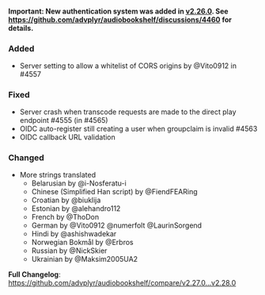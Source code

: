#### Important: New authentication system was added in [v2.26.0](https://github.com/advplyr/audiobookshelf/releases/tag/v2.26.0). See https://github.com/advplyr/audiobookshelf/discussions/4460 for details.

### Added

- Server setting to allow a whitelist of CORS origins by @Vito0912 in #4557

### Fixed

- Server crash when transcode requests are made to the direct play endpoint #4555 (in #4565)
- OIDC auto-register still creating a user when groupclaim is invalid #4563
- OIDC callback URL validation

### Changed

- More strings translated
  - Belarusian by @i-Nosferatu-i
  - Chinese (Simplified Han script) by @FiendFEARing
  - Croatian by @biuklija
  - Estonian by @alehandro112
  - French by @ThoDon
  - German by @Vito0912 @numerfolt @LaurinSorgend
  - Hindi by @ashishwadekar
  - Norwegian Bokmål by @Erbros
  - Russian by @NickSkier
  - Ukrainian by @Maksim2005UA2

**Full Changelog**: https://github.com/advplyr/audiobookshelf/compare/v2.27.0...v2.28.0